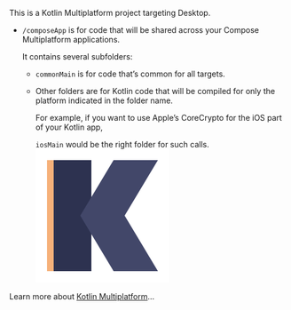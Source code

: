 This is a Kotlin Multiplatform project targeting Desktop.

* `/composeApp` is for code that will be shared across your Compose Multiplatform applications.

  It contains several subfolders:

  - `commonMain` is for code that’s common for all targets.

  - Other folders are for Kotlin code that will be compiled for only the platform indicated in the folder name.

    For example, if you want to use Apple’s CoreCrypto for the iOS part of your Kotlin app,

    `iosMain` would be the right folder for such calls.
![deded](images/svgIcon.svg)



Learn more about [Kotlin Multiplatform](https://www.jetbrains.com/help/kotlin-multiplatform-dev/get-started.html)…
